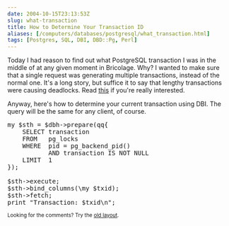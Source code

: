 ```yaml
--- 
date: 2004-10-15T23:13:53Z
slug: what-transaction
title: How to Determine Your Transaction ID
aliases: [/computers/databases/postgresql/what_transaction.html]
tags: [Postgres, SQL, DBI, DBD::Pg, Perl]
---
```


<p>Today I had reason to find out what PostgreSQL transaction I was in the middle of at any given moment in Bricolage. Why? I wanted to make sure that a single request was generating multiple transactions, instead of the normal one. It's a long story, but suffice it to say that lengthy transactions were causing deadlocks. Read <a href="http://bugs.bricolage.cc/show_bug.cgi?id=709#c19" title="Bug report: Deadlocks during Bricolage publishes">this</a> if you're really interested.</p>

<p>Anyway, here's how to determine your current transaction using DBI. The query will be the same for any client, of course.</p>

<pre>
my $sth = $dbh->prepare(qq{
    SELECT transaction
    FROM   pg_locks
    WHERE  pid = pg_backend_pid()
           AND transaction IS NOT NULL
    LIMIT  1
});

$sth->execute;
$sth->bind_columns(\my $txid);
$sth->fetch;
print &quot;Transaction: $txid\n&quot;;
</pre>

<p class="past"><small>Looking for the comments? Try the <a rel="nofollow" href="//past.justatheory.com/computers/databases/postgresql/what_transaction.html">old layout</a>.</small></p>


